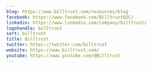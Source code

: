 ```yaml
---
blog: https://www.billtrust.com/resources/blog
facebook: https://www.facebook.com/BilltrustO2C/
linkedin: https://www.linkedin.com/company/billtrust/
logohandle: billtrust
sort: billtrust
title: Billtrust
twitter: https://twitter.com/billtrust
website: https://www.billtrust.com/
youtube: https://www.youtube.com/@Billtrust
---
```

